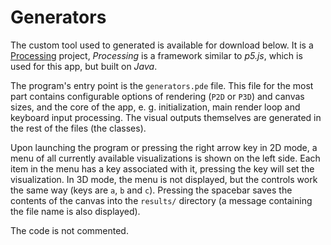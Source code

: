 # Generators
The custom tool used to generated is available for download below. It is a [Processing](https://processing.org) project, _Processing_ is a framework similar to _p5.js_, which is used for this app, but built on _Java_.

The program's entry point is the `generators.pde` file. This file for the most part contains configurable options of rendering (`P2D` or `P3D`) and canvas sizes, and the core of the app, e. g. initialization, main render loop and keyboard input processing. The visual outputs themselves are generated in the rest of the files (the classes).

Upon launching the program or pressing the right arrow key in 2D mode, a menu of all currently available visualizations is shown on the left side. Each item in the menu has a key associated with it, pressing the key will set the visualization. In 3D mode, the menu is not displayed, but the controls work the same way (keys are `a`, `b` and `c`). Pressing the spacebar saves the contents of the canvas into the `results/` directory (a message containing the file name is also displayed).

The code is not commented.
